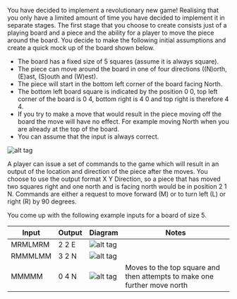 You have decided to implement a revolutionary new game!  Realising that you only have a limited amount of time you have decided to implement it in separate stages. The first stage that you choose to create consists just of a playing board and a piece and the ability for a player to move the piece around the board.  You decide to make the following initial assumptions and create a quick mock up of the board shown below.

* The board has a fixed size of 5 squares (assume it is always square).
* The piece can move around the board in one of four directions ((N)orth, (E)ast, (S)outh and (W)est).
* The piece will start in the bottom left corner of the board facing North.
* The bottom left board square is indicated by the position 0 0, top left corner of the board is 0 4, bottom right is 4 0 and top right is therefore 4 4.
* If you try to make a move that would result in the piece moving off the board the move will have no effect.  For example moving North when you are already at the top of the board.
* You can assume that the input is always correct.


![alt tag](https://raw.github.com/coppercrm/go-interview-problem/master/Board.png)

A player can issue a set of commands to the game which will result in an output of
the location and direction of the piece after the moves.  You choose to use the output format X Y Direction, so a piece that has moved two squares right and one north and is facing north would be in position 2 1 N.  Commands are either a request to move forward (M) or to turn left (L) or right (R) by 90 degrees.

You come up with the following example inputs for a board of size 5.


| Input | Output | Diagram | Notes |
| ------ | -------- | ------- | ----------|
| MRMLMRM | 2 2 E | ![alt tag](https://raw.github.com/coppercrm/go-interview-problem/master/First%20Table%20Board.png) | | 
| RMMMLMM | 3 2 N | ![alt tag](https://raw.github.com/coppercrm/go-interview-problem/master/Second%20Table%20Board.png) | |
| MMMMM | 0 4 N | ![alt tag](https://raw.github.com/coppercrm/go-interview-problem/master/Third%20Table%20Board.png) | Moves to the top square and then attempts to make one further move north|
